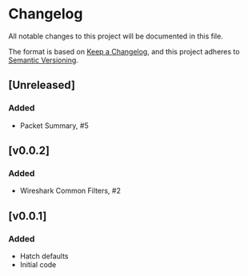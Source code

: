 # Changelog

All notable changes to this project will be documented in this file.

The format is based on [Keep a Changelog](https://keepachangelog.com/en/1.0.0/),
and this project adheres to [Semantic Versioning](https://semver.org/spec/v2.0.0.html).

## [Unreleased]

### Added
- Packet Summary, #5

## [v0.0.2]

### Added
- Wireshark Common Filters, #2

## [v0.0.1]

### Added
- Hatch defaults
- Initial code